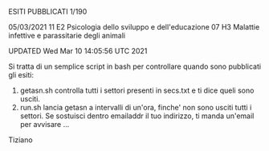 ESITI PUBBLICATI 1/190

05/03/2021 11 E2 Psicologia dello sviluppo e dell'educazione
07 H3 Malattie infettive e parassitarie degli animali


UPDATED Wed Mar 10 14:05:56 UTC 2021




Si tratta di un semplice script in bash per controllare quando sono pubblicati gli esiti:

1) getasn.sh controlla tutti i settori presenti in secs.txt e ti dice queli sono usciti. 
2) run.sh lancia getasn a intervalli di un'ora, finche' non sono usciti tutti i settori. Se sostuisci dentro emailaddr il tuo indirizzo, ti manda un'email per avvisare ...

Tiziano
